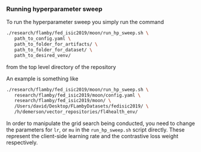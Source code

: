 ### Running hyperparameter sweep

To run the hyperparameter sweep you simply run the command

```bash
./research/flamby/fed_isic2019/moon/run_hp_sweep.sh \
   path_to_config.yaml \
   path_to_folder_for_artifacts/ \
   path_to_folder_for_dataset/ \
   path_to_desired_venv/
```

from the top level directory of the repository

An example is something like
``` bash
./research/flamby/fed_isic2019/moon/run_hp_sweep.sh \
   research/flamby/fed_isic2019/moon/config.yaml \
   research/flamby/fed_isic2019/moon/ \
   /Users/david/Desktop/FLambyDatasets/fedisic2019/ \
   /h/demerson/vector_repositories/fl4health_env/
```

In order to manipulate the grid search being conducted, you need to change the parameters for `lr`, or `mu` in the `run_hp_sweep.sh` script directly. These represent the client-side learning rate and the contrastive loss weight respectively.
